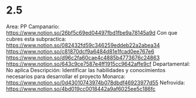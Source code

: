 # 2.5

Area: PP
Campanario: https://www.notion.so/26bf5c69ed04497fbd1fbe9a78145a9d 
Con que cubres esta subpractica: https://www.notion.so/082432fd59c346259eddeb22a2abea34   
https://www.notion.so/c81870dcf9a6484d81e1fcad0ee767e6 
https://www.notion.so/d96c2fa60cae4c4885b4773676c24863 
https://www.notion.so/643c9ce7587e4ff1915cc9642affe9cf 
Departamental: No aplica
Descripción: Identificar las habilidades y conocimientos necesarios para desarrollar el proyecto 
Monarca: https://www.notion.so/0d43010743974b078dbdf46923977d55 
Nefrovida: https://www.notion.so/4bd019cc0018442a9af6025ee5c186fc
